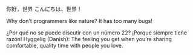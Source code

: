 你好，世界
こんにちは、世界！

Why don't programmers like nature? It has too many bugs!

¿Por qué no se puede discutir con un número 22? ¡Porque siempre tiene razón!
Hyggelig (Danish): The feeling you get when you’re sharing comfortable, quality time with people you love.

